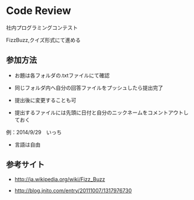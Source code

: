 # Code Review

社内プログラミングコンテスト

FizzBuzz,クイズ形式にて進める

## 参加方法

* お題は各フォルダの.txtファイルにて確認

* 同じフォルダ内へ自分の回答ファイルをプッシュしたら提出完了

* 提出後に変更することも可

* 提出するファイルには先頭に日付と自分のニックネームをコメントアウトしておく

例：2014/9/29　いっち

* 言語は自由

## 参考サイト

* http://ja.wikipedia.org/wiki/Fizz_Buzz

* http://blog.jnito.com/entry/20111007/1317976730